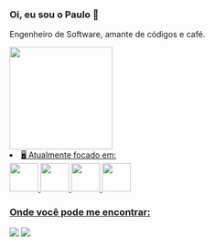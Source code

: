 ### Oi, eu sou o Paulo 👋

Engenheiro de Software, amante de códigos e café.

<div>
  <a href="https://github.com/FerrariiPaulo">
  <img height="180em" src="https://github-readme-stats.vercel.app/api?username=ferrariipaulo&show_icons=true&theme=nord&include_all_commits=true&count_private=true&hide=contribs,prs"/>
</div

- 🖥️ Atualmente focado em:
<div display="inline">  
  <img width= "50" height= "50" src="https://cdn.jsdelivr.net/gh/devicons/devicon/icons/java/java-original.svg" />
  <img width= "50" height= "50" src="https://cdn.jsdelivr.net/gh/devicons/devicon/icons/python/python-original.svg" />
  <img width= "50" height= "50" src="https://cdn.jsdelivr.net/gh/devicons/devicon/icons/nodejs/nodejs-original.svg" /> 
  <img width= "50" height= "50" src="https://cdn.jsdelivr.net/gh/devicons/devicon/icons/mysql/mysql-original.svg" />      
</div>

### Onde você pode me encontrar:
<div>
  <a href = "mailto:paulomferrari26@gmail.com"><img src="https://img.shields.io/badge/-Email-%23333?style=for-the-badge" target="_blank"></a>
  <a href="https://www.linkedin.com/in/paulo-matheus-mota/" target="_blank"><img src="https://img.shields.io/badge/-LinkedIn-%230077B5?style=for-the-badge&logo=linkedin&logoColor=white" target="_blank"></a> 
</div>
                   



